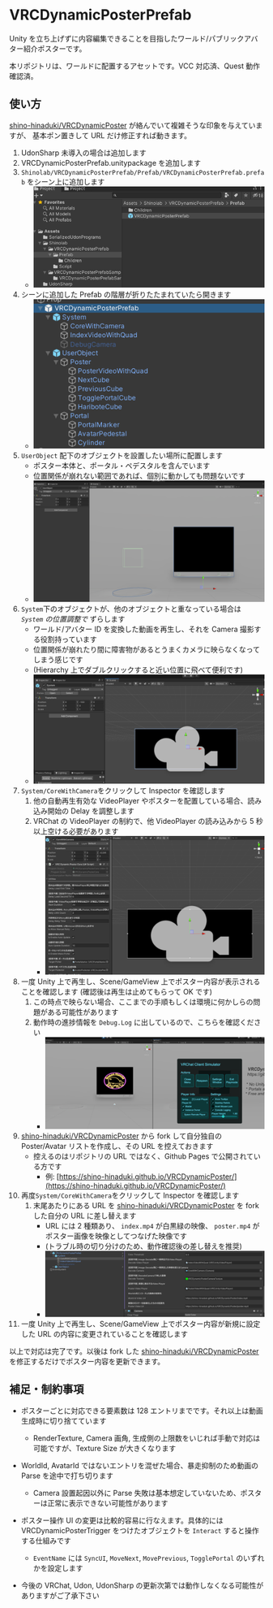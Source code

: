 # VRCDynamicPosterPrefab

Unity を立ち上げずに内容編集できることを目指したワールド/パブリックアバター紹介ポスターです。

本リポジトリは、ワールドに配置するアセットです。VCC 対応済、Quest 動作確認済。

## 使い方

[shino-hinaduki/VRCDynamicPoster](https://github.com/shino-hinaduki/VRCDynamicPoster) が絡んでいて複雑そうな印象を与えていますが、 基本ポン置きして URL だけ修正すれば動きます。

1. UdonSharp 未導入の場合は追加します
1. VRCDynamicPosterPrefab.unitypackage を追加します
1. `Shinolab/VRCDynamicPosterPrefab/Prefab/VRCDynamicPosterPrefab.prefab` をシーン上に追加します
   - ![1.png](screenshot~/1.png)
1. シーンに追加した Prefab の階層が折りたたまれていたら開きます
   - ![2.png](screenshot~/2.png)
1. `UserObject` 配下のオブジェクトを設置したい場所に配置します
   - ポスター本体と、ポータル・ペデスタルを含んでいます
   - 位置関係が崩れない範囲であれば、個別に動かしても問題ないです
   - ![5.png](screenshot~/5.png)
1. `System`下のオブジェクトが、他のオブジェクトと重なっている場合は _`System` の位置調整で_ ずらします
   - ワールド/アバター ID を変換した動画を再生し、それを Camera 撮影する役割持っています
   - 位置関係が崩れたり間に障害物があるとうまくカメラに映らなくなってしまう感じです
   - (Hierarchy 上でダブルクリックすると近い位置に飛べて便利です)
   - ![3.png](screenshot~/3.png)
1. `System/CoreWithCamera`をクリックして Inspector を確認します
   1. 他の自動再生有効な VideoPlayer やポスターを配置している場合、読み込み開始の Delay を調整します
   1. VRChat の VideoPlayer の制約で、他 VideoPlayer の読み込みから 5 秒以上空ける必要があります
      - ![4.png](screenshot~/4.png)
1. 一度 Unity 上で再生し、Scene/GameView 上でポスター内容が表示されることを確認します (確認後は再生は止めてもらって OK です)
   1. この時点で映らない場合、ここまでの手順もしくは環境に何かしらの問題がある可能性があります
   1. 動作時の進捗情報を `Debug.Log` に出しているので、こちらを確認ください
      - ![7.png](screenshot~/7.png)
1. [shino-hinaduki/VRCDynamicPoster](https://github.com/shino-hinaduki/VRCDynamicPoster) から fork して自分独自の Poster/Avatar リストを作成し、その URL を控えておきます
   - 控えるのはリポジトリの URL ではなく、Github Pages で公開されている方です
     - 例: [https://shino-hinaduki.github.io/VRCDynamicPoster/](https://shino-hinaduki.github.io/VRCDynamicPoster/)
1. 再度`System/CoreWithCamera`をクリックして Inspector を確認します
   1. 末尾あたりにある URL を [shino-hinaduki/VRCDynamicPoster](https://github.com/shino-hinaduki/VRCDynamicPoster) を fork した自分の URL に差し替えます
      - URL には 2 種類あり、 `index.mp4` が白黒緑の映像、 `poster.mp4` がポスター画像を映像としてつなげた映像です
      - (トラブル時の切り分けのため、動作確認後の差し替えを推奨)
      - ![6.png](screenshot~/6.png)
1. 一度 Unity 上で再生し、Scene/GameView 上でポスター内容が新規に設定した URL の内容に変更されていることを確認します

以上で対応は完了です。以後は fork した [shino-hinaduki/VRCDynamicPoster](https://github.com/shino-hinaduki/VRCDynamicPoster) を修正するだけでポスター内容を更新できます。

## 補足・制約事項

- ポスターごとに対応できる要素数は 128 エントリまでです。それ以上は動画生成時に切り捨てています
  - RenderTexture, Camera 画角, 生成側の上限数をいじれば手動で対応は可能ですが、Texture Size が大きくなります
- WorldId, AvatarId ではないエントリを混ぜた場合、暴走抑制のため動画の Parse を途中で打ち切ります

  - Camera 設置起因以外に Parse 失敗は基本想定していないため、ポスターは正常に表示できない可能性があります

- ポスター操作 UI の変更は比較的容易に行なえます。具体的には VRCDynamicPosterTrigger をつけたオブジェクトを `Interact` すると操作する仕組みです
  - `EventName` には `SyncUI`, `MoveNext`, `MovePrevious`, `TogglePortal` のいずれかを設定します
- 今後の VRChat, Udon, UdonSharp の更新次第では動作しなくなる可能性がありますがご了承下さい
